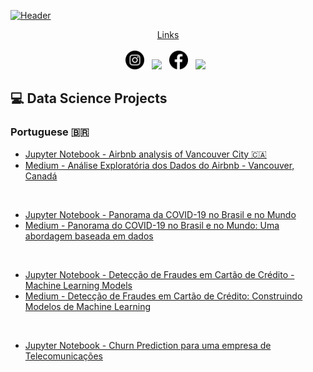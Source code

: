 [![Header](https://laboratoriodebits.com.br/wp-content/uploads/2022/01/banner-2.png "Header")](https://laboratoriodebits.com.br/)

<p align='center'>
  <u>Links</u><br><br>
<a href="https://instagram.com/colt7r"><img height="30" src="https://github.com/ygordev/ygordev/blob/main/instagram.png?raw=true"></a>&nbsp;&nbsp;
<a href="https://www.linkedin.com/in/ygormoreiralima"><img height="30" src="https://github.com/ygordev/ygordev/blob/main/linkedin.png?raw=true"></a>&nbsp;&nbsp;
<a href="https://facebook.com/ywml10"><img height="30" src="https://github.com/ygordev/ygordev/blob/main/facebook.png?raw=true"></a>&nbsp;&nbsp;
<a href="https://medium.com/@ygormoreiralima"><img height="30" src="https://github.com/ygordev/ygordev/blob/main/medium.png?raw=true"></a>&nbsp;&nbsp;
</p>

## 💻  Data Science Projects
### Portuguese 🇧🇷

  - [Jupyter Notebook - Airbnb analysis of Vancouver City 🇨🇦](https://github.com/ygordev/Data-Science/blob/main/10_YgorLima_tech_Projeto_Analisando_os_dados_do_Airbnb_Vancouver.ipynb)
  - [Medium - Análise Exploratória dos Dados do Airbnb - Vancouver, Canadá](https://ygorml.org/an%C3%A1lise-dos-dados-do-airbnb-vancouver-canada-687d1e7ea6e?source=collection_home---2------2-----------------------)


<br>

  - [Jupyter Notebook - Panorama da COVID-19 no Brasil e no Mundo](https://colab.research.google.com/github/ygordev/Data-Science/blob/main/YgorLima_tech_Panorama_do_COVID_19_no_Brasil.ipynb) 
  - [Medium - Panorama do COVID-19 no Brasil e no Mundo: Uma abordagem baseada em dados](https://ygorml.org/panorama-do-covid-19-no-brasil-e-no-mundo-uma-abordagem-baseada-em-dados-69731626a6dc?source=collection_home---2------1-----------------------)

<br>

  - [Jupyter Notebook - Detecção de Fraudes em Cartão de Crédito - Machine Learning Models](https://bit.ly/3ASmJVW) 
  - [Medium - Detecção de Fraudes em Cartão de Crédito: Construindo Modelos de Machine Learning](https://ygorml.org/detec%C3%A7%C3%A3o-de-fraudes-em-cart%C3%A3o-de-cr%C3%A9dito-construindo-modelos-de-machine-learning-3484a39afee6)

<br>

  - [Jupyter Notebook - Churn Prediction para uma empresa de Telecomunicações](https://bit.ly/3MHxEXM) 
